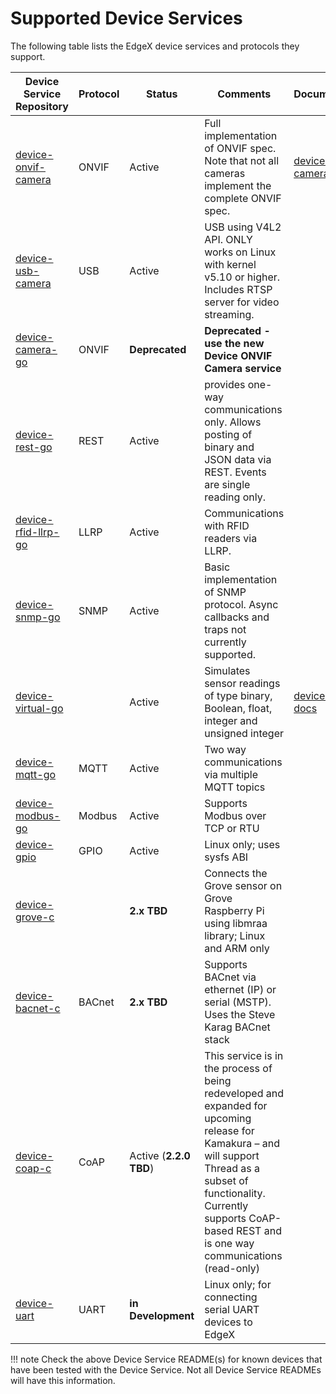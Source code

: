 # Supported Device Services

The following table lists the EdgeX device services and protocols they support.

| Device Service Repository | Protocol | Status | Comments | Documentation |
|---------------------------|----------|--------|----------| ------------- |
| [device-onvif-camera](https://github.com/edgexfoundry/device-onvif-camera/tree/v2.2.0) | ONVIF | Active | Full implementation of ONVIF spec. Note that not all cameras implement the complete ONVIF spec. | [device-onvif-camera docs](./supported/device-onvif-camera/General.md) |
| [device-usb-camera](https://github.com/edgexfoundry/device-usb-camera/tree/v2.2.0) | USB | Active | USB using V4L2 API. ONLY works on Linux with kernel v5.10 or higher. Includes RTSP server for video streaming. | |
| [device-camera-go]( https://github.com/edgexfoundry/device-camera-go/tree/v2.2.0) | ONVIF | **Deprecated** | **Deprecated - use the new Device ONVIF Camera service** | |
| [device-rest-go]( https://github.com/edgexfoundry/device-rest-go/tree/v2.2.0) | REST | Active| provides one-way communications only.  Allows posting of binary and JSON data via REST.  Events are single reading only.| |
| [device-rfid-llrp-go]( https://github.com/edgexfoundry/device-rfid-llrp-go/tree/v2.2.0) | LLRP | Active| Communications with RFID readers via LLRP. | |
| [device-snmp-go]( https://github.com/edgexfoundry/device-snmp-go/tree/v2.2.0) | SNMP | Active| Basic implementation of SNMP protocol.  Async callbacks and traps not currently supported. | |
| [device-virtual-go]( https://github.com/edgexfoundry/device-virtual-go/tree/v2.2.0) | | Active| Simulates sensor readings of type binary, Boolean, float, integer and unsigned integer | [device-virtual docs](./supported/device-virtual/Ch-VirtualDevice.md) |
| [device-mqtt-go]( https://github.com/edgexfoundry/device-mqtt-go/tree/v2.2.0) | MQTT | Active |  Two way communications via multiple MQTT topics | |
| [device-modbus-go]( https://github.com/edgexfoundry/device-modbus-go/tree/v2.2.0) | Modbus | Active | Supports Modbus over TCP or RTU | |
| [device-gpio]( https://github.com/edgexfoundry/device-gpio/tree/v2.2.0) | GPIO | Active | Linux only; uses sysfs ABI | |
| [device-grove-c](https://github.com/edgexfoundry/device-grove-c/tree/v1.3.1) | | **2.x TBD** | Connects the Grove sensor on Grove Raspberry Pi using libmraa library; Linux and ARM only | |
| [device-bacnet-c]( https://github.com/edgexfoundry/device-bacnet-c/tree/v1.3.1) | BACnet | **2.x TBD** | Supports BACnet via ethernet (IP) or serial (MSTP).  Uses the Steve Karag BACnet stack | |
| [device-coap-c]( https://github.com/edgexfoundry/device-coap-c/tree/v2.1.0) | CoAP | Active (**2.2.0 TBD**) | This service is in the process of being redeveloped and expanded for upcoming release for Kamakura – and will support Thread as a subset of functionality.  Currently supports CoAP-based REST and is one way communications (read-only) | |
| [device-uart]( https://github.com/edgexfoundry-holding/device-uart) | UART | **in Development** | Linux only; for connecting serial UART devices to EdgeX | |

!!! note
    Check the above Device Service README(s) for known devices that have been tested with the Device Service. Not all Device Service READMEs will have this information.